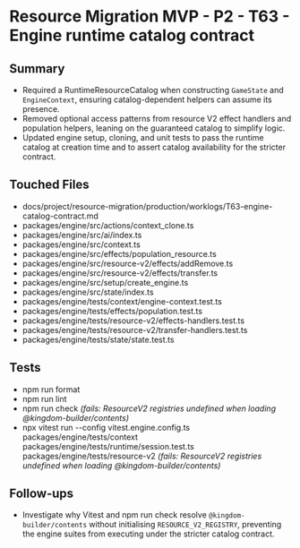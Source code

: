 # Resource Migration MVP - P2 - T63 - Engine runtime catalog contract

## Summary

- Required a RuntimeResourceCatalog when constructing `GameState` and `EngineContext`, ensuring catalog-dependent helpers can assume its presence.
- Removed optional access patterns from resource V2 effect handlers and population helpers, leaning on the guaranteed catalog to simplify logic.
- Updated engine setup, cloning, and unit tests to pass the runtime catalog at creation time and to assert catalog availability for the stricter contract.

## Touched Files

- docs/project/resource-migration/production/worklogs/T63-engine-catalog-contract.md
- packages/engine/src/actions/context_clone.ts
- packages/engine/src/ai/index.ts
- packages/engine/src/context.ts
- packages/engine/src/effects/population_resource.ts
- packages/engine/src/resource-v2/effects/addRemove.ts
- packages/engine/src/resource-v2/effects/transfer.ts
- packages/engine/src/setup/create_engine.ts
- packages/engine/src/state/index.ts
- packages/engine/tests/context/engine-context.test.ts
- packages/engine/tests/effects/population.test.ts
- packages/engine/tests/resource-v2/effects-handlers.test.ts
- packages/engine/tests/resource-v2/transfer-handlers.test.ts
- packages/engine/tests/state/state.test.ts

## Tests

- npm run format
- npm run lint
- npm run check _(fails: ResourceV2 registries undefined when loading @kingdom-builder/contents)_
- npx vitest run --config vitest.engine.config.ts packages/engine/tests/context packages/engine/tests/runtime/session.test.ts packages/engine/tests/resource-v2 _(fails: ResourceV2 registries undefined when loading @kingdom-builder/contents)_

## Follow-ups

- Investigate why Vitest and npm run check resolve `@kingdom-builder/contents` without initialising `RESOURCE_V2_REGISTRY`, preventing the engine suites from executing under the stricter catalog contract.
